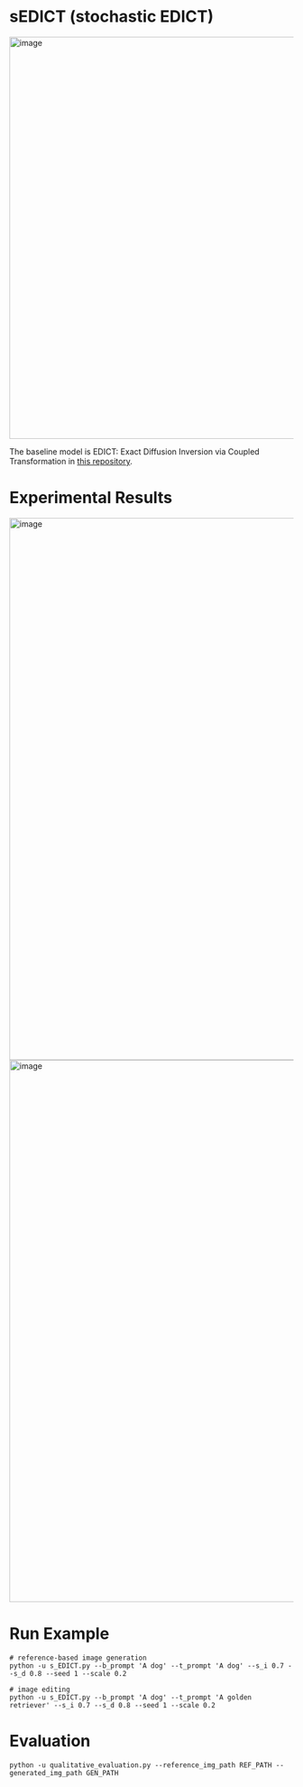 # sEDICT (stochastic EDICT)
<img width="712" alt="image" src="https://github.com/ojoo-J/sEDICT/assets/124341473/3e809337-d422-4175-8a2c-c306519ff1ec">

The baseline model is EDICT: Exact Diffusion Inversion via Coupled Transformation in [this repository](https://github.com/salesforce/EDICT).


# Experimental Results
<img width="960" alt="image" src="https://github.com/ojoo-J/sEDICT/assets/124341473/c8e5a898-861a-4334-b834-808900d5d7e9">
<img width="960" alt="image" src="https://github.com/ojoo-J/sEDICT/assets/124341473/854c0020-5ade-4a6c-a17d-07c11a7d7e37">

# Run Example
```
# reference-based image generation
python -u s_EDICT.py --b_prompt 'A dog' --t_prompt 'A dog' --s_i 0.7 --s_d 0.8 --seed 1 --scale 0.2

# image editing
python -u s_EDICT.py --b_prompt 'A dog' --t_prompt 'A golden retriever' --s_i 0.7 --s_d 0.8 --seed 1 --scale 0.2
```

# Evaluation
```
python -u qualitative_evaluation.py --reference_img_path REF_PATH --generated_img_path GEN_PATH
```
